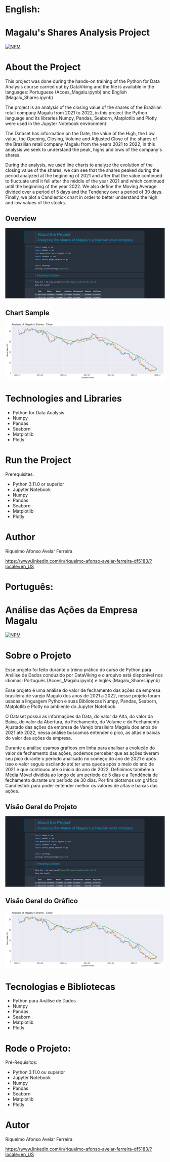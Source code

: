 # English:
# Magalu's Shares Analysis Project
[![NPM](https://img.shields.io/npm/l/react)](https://github.com/RiquelmoFerreira/DataAnalysisFinancial_Market/blob/main/License)

# About the Project

This project was done during the hands-on training of the Python for Data Analysis course carried out by DataViking and the file is available in the languages: Portuguese (Acoes_Magalu.ipynb) and English (Magalu_Shares.ipynb)

The project is an analysis of the closing value of the shares of the Brazilian retail company Magalu from 2021 to 2022, in this project the Python language and its libraries Numpy, Pandas, Seaborn, Matplotlib and Plotly were used in the Jupyter Notebook environment

The Dataset has information on the Date, the value of the High, the Low value, the Opening, Closing, Volume and Adjusted Close of the shares of the Brazilian retail company Magalu from the years 2021 to 2022, in this analysis we seek to understand the peak, highs and lows of the company's shares.

During the analysis, we used line charts to analyze the evolution of the closing value of the shares, we can see that the shares peaked during the period analyzed at the beginning of 2021 and after that the value continued to fluctuate until it fell after the middle of the year 2021 and which continued until the beginning of the year 2022. We also define the Moving Average divided over a period of 5 days and the Tendency over a period of 30 days. Finally, we plot a Candlestick chart in order to better understand the high and low values of the stocks.

## Overview
![InitialVision](https://github.com/RiquelmoFerreira/Images/blob/main/11.png)

## Chart Sample
![ChartSample](https://github.com/RiquelmoFerreira/Images/blob/main/12.png)

# Technologies and Libraries

- Python for Data Analysis
- Numpy
- Pandas
- Seaborn
- Matplotlib
- Plotly

# Run the Project
Prerequisites:
- Python 3.11.0 or superior
- Jupyter Notebook
- Numpy
- Pandas
- Seaborn
- Matplotlib
- Plotly

# Author
Riquelmo Afonso Avelar Ferreira

https://www.linkedin.com/in/riquelmo-afonso-avelar-ferreira-df5183/?locale=en_US
#

# Português:
# Análise das Ações da Empresa Magalu
[![NPM](https://img.shields.io/npm/l/react)](https://github.com/RiquelmoFerreira/DataAnalysisFinancial_Market/blob/main/License)

# Sobre o Projeto

Esse projeto foi feito durante o treino prático do curso de Python para Análise de Dados conduzido por DataViking e o arquivo está disponível nos idiomas: Português (Acoes_Magalu.ipynb) e Inglês (Magalu_Shares.ipynb)

Esse projeto é uma análise do valor de fechamento das ações da empresa brasileira de varejo Magulo dos anos de 2021 a 2022, nesse projeto foram usadas a linguagem Python e suas Bibliotecas Numpy, Pandas, Seaborn, Matplotlib e Plotly no ambiente do Jupyter Notebook.

O Dataset possui as informações da Data, do valor da Alta, do valor da Baixa, do valor da Abertura, do Fechamento, do Volume e do Fechamento Ajustado das ações da empresa de Varejo brasileira Magalu dos anos de 2021 até 2022, nessa análise buscamos entender o pico, as altas e baixas do valor das ações da empresa.

Durante a análise usamos gráficos em linha para analisar a evolução do valor de fechamento das ações, podemos perceber que as ações tiveram seu pico durante o período analisado no começo do ano de 2021 e após isso o valor seguiu oscilando até ter uma queda após o meio do ano de 2021 e que continuou até o início do ano de 2022. Definimos também a Média Móvel dividida ao longo de um período de 5 dias e a Tendência de fechamento durante um período de 30 dias. Por fim plotamos um gráfico Candlestick para poder entender melhor os valores de altas e baixas das ações.

## Visão Geral do Projeto
![VisaoGeral](https://github.com/RiquelmoFerreira/Images/blob/main/11.png)

## Visão Geral do Gráfico
![GraficoGeral](https://github.com/RiquelmoFerreira/Images/blob/main/12.png)

# Tecnologias e Bibliotecas
- Python para Análise de Dados
- Numpy
- Pandas
- Seaborn
- Matplotlib
- Plotly

# Rode o Projeto:
Pré-Requisitos:
- Python 3.11.0 ou superior
- Jupyter Notebook
- Numpy
- Pandas
- Seaborn
- Matplotlib
- Plotly

# Autor
Riquelmo Afonso Avelar Ferreira

https://www.linkedin.com/in/riquelmo-afonso-avelar-ferreira-df5183/?locale=en_US

 


 
